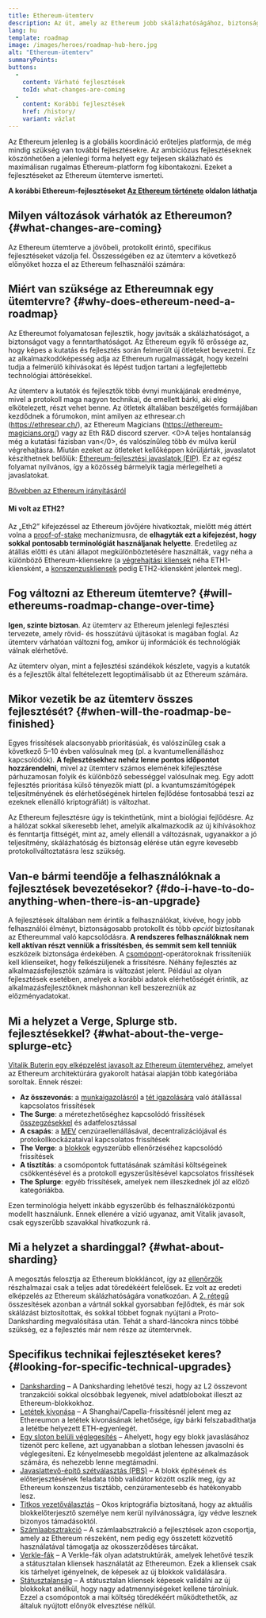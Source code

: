 ```yaml
---
title: Ethereum-ütemterv
description: Az út, amely az Ethereum jobb skálázhatóságához, biztonságához és fenntarthatóságához vezet.
lang: hu
template: roadmap
image: /images/heroes/roadmap-hub-hero.jpg
alt: "Ethereum-ütemterv"
summaryPoints:
buttons:
  - 
    content: Várható fejlesztések
    toId: what-changes-are-coming
  - 
    content: Korábbi fejlesztések
    href: /history/
    variant: vázlat
---
```


Az Ethereum jelenleg is a globális koordináció erőteljes platformja, de még mindig szükség van további fejlesztésekre. Az ambiciózus fejlesztéseknek köszönhetően a jelenlegi forma helyett egy teljesen skálázható és maximálisan rugalmas Ethereum-platform fog kibontakozni. Ezeket a fejlesztéseket az Ethereum ütemterve ismerteti.

**A korábbi Ethereum-fejlesztéseket [Az Ethereum története](/history/) oldalon láthatja**

## Milyen változások várhatók az Ethereumon? {#what-changes-are-coming}

Az Ethereum ütemterve a jövőbeli, protokollt érintő, specifikus fejlesztéseket vázolja fel. Összességében ez az ütemterv a következő előnyöket hozza el az Ethereum felhasználói számára:

<CardGrid>
  <RoadmapActionCard
    href="/roadmap/scaling"
    title="Olcsóbb tranzakciók"
    image="scaling"
    description="Rollups are too expensive and rely on centralized components, causing users to place too much trust in their operators. The roadmap includes fixes for both of these problems."
    buttonText="More on reducing fees"
  />
  <RoadmapActionCard
    href="/roadmap/security"
    title="Még nagyobb biztonság"
    image="security"
    description="Ethereum is already very secure but it can be made even stronger, ready to withstand all kinds of attack far into the future."
    buttonText="More on security"
  />
  <RoadmapActionCard
    href="/roadmap/user-experience"
    title="Jobb felhasználói élmény"
    image="userExperience"
    description="More support for smart contract wallets and light-weight nodes will make using Ethereum simpler and safer."
    buttonText="More on user experience"
  />
  <RoadmapActionCard
    href="/roadmap/future-proofing"
    title="Időtálló fejlesztések"
    image="futureProofing"
    description="Ethereum researchers and developers are solving tomorrow's problems today, readying the network for future generations."
    buttonText="More on future proofing"
  />
</CardGrid>

## Miért van szüksége az Ethereumnak egy ütemtervre? {#why-does-ethereum-need-a-roadmap}

Az Ethereumot folyamatosan fejlesztik, hogy javítsák a skálázhatóságot, a biztonságot vagy a fenntarthatóságot. Az Ethereum egyik fő erőssége az, hogy képes a kutatás és fejlesztés során felmerült új ötleteket bevezetni. Ez az alkalmazkodóképesség adja az Ethereum rugalmasságát, hogy kezelni tudja a felmerülő kihívásokat és lépést tudjon tartani a legfejlettebb technológiai áttörésekkel.

<RoadmapImageContent title="Hogyan határozzák meg az ütemtervet">

Az ütemterv a kutatók és fejlesztők több évnyi munkájának eredménye, mivel a protokoll maga nagyon technikai, de emellett bárki, aki elég elkötelezett, részt vehet benne. Az ötletek általában beszélgetés formájában kezdődnek a fórumokon, mint amilyen az ethresear.ch (https://ethresear.ch/), az Ethereum Magicians (https://ethereum-magicians.org/) vagy az Eth R&D discord szerver. <0>A teljes hontalanság még a kutatási fázisban van</0>, és valószínűleg több év múlva kerül végrehajtásra. Miután ezeket az ötleteket kellőképpen körüljárták, javaslatot készíthetnek belőlük: [Ethereum-fejlesztési javaslatok (EIP)](https://eips.ethereum.org/). Ez az egész folyamat nyilvános, így a közösség bármelyik tagja mérlegelheti a javaslatokat.

[Bővebben az Ethereum irányításáról](/governance/)

</RoadmapImageContent>

<InfoBanner mb={8}>
  <h4 style={{ marginTop: 0 }}>Mi volt az ETH2?</h4>

  <p>Az „Eth2” kifejezéssel az Ethereum jövőjére hivatkoztak, mielőtt még áttért volna a <a href="/glossary/#pos">proof-of-stake</a> mechanizmusra, de <strong>elhagyták ezt a kifejezést, hogy sokkal pontosabb terminológiát használjanak helyette</strong>. Eredetileg az átállás előtti és utáni állapot megkülönböztetésére használták, vagy néha a különböző Ethereum-kliensekre (a <a href="/glossary/#execution-client">végrehajtási kliensek</a> néha ETH1-kliensként, a <a href="/glossary/#consensus-client">konszenzuskliensek</a> pedig ETH2-kliensként jelentek meg).</p>

</InfoBanner>

## Fog változni az Ethereum ütemterve? {#will-ethereums-roadmap-change-over-time}

**Igen, szinte biztosan**. Az ütemterv az Ethereum jelenlegi fejlesztési tervezete, amely rövid- és hosszútávú újításokat is magában foglal. Az ütemterv várhatóan változni fog, amikor új információk és technológiák válnak elérhetővé.

Az ütemterv olyan, mint a fejlesztési szándékok készlete, vagyis a kutatók és a fejlesztők által feltételezett legoptimálisabb út az Ethereum számára.

## Mikor vezetik be az ütemterv összes fejlesztését? {#when-will-the-roadmap-be-finished}

Egyes frissítések alacsonyabb prioritásúak, és valószínűleg csak a következő 5–10 évben valósulnak meg (pl. a kvantumellenálláshoz kapcsolódók). **A fejlesztésekhez nehéz lenne pontos időpontot hozzárendelni**, mivel az ütemterv számos elemének kifejlesztése párhuzamosan folyik és különböző sebességgel valósulnak meg. Egy adott fejlesztés prioritása külső tényezők miatt (pl. a kvantumszámítógépek teljesítményének és elérhetőségének hirtelen fejlődése fontosabbá teszi az ezeknek ellenálló kriptográfiát) is változhat.

Az Ethereum fejlesztésre úgy is tekinthetünk, mint a biológiai fejlődésre. Az a hálózat sokkal sikeresebb lehet, amelyik alkalmazkodik az új kihívásokhoz és fenntartja fittségét, mint az, amely ellenáll a változásnak, ugyanakkor a jó teljesítmény, skálázhatóság és biztonság elérése után egyre kevesebb protokollváltoztatásra lesz szükség.

## Van-e bármi teendője a felhasználóknak a fejlesztések bevezetésekor? {#do-i-have-to-do-anything-when-there-is-an-upgrade}

A fejlesztések általában nem érintik a felhasználókat, kivéve, hogy jobb felhasználói élményt, biztonságosabb protokollt és több <i>opciót</i> biztosítanak az Ethereummal való kapcsolódásra. **A rendszeres felhasználóknak nem kell aktívan részt venniük a frissítésben, és semmit sem kell tenniük** eszközeik biztonsága érdekében. A [csomópont](/glossary/#node)-operátoroknak frissíteniük kell klienseiket, hogy felkészüljenek a frissítésre. Néhány fejlesztés az alkalmazásfejlesztők számára is változást jelent. Például az olyan fejlesztések esetében, amelyek a korábbi adatok elérhetőségét érintik, az alkalmazásfejlesztőknek máshonnan kell beszerezniük az előzményadatokat.

## Mi a helyzet a Verge, Splurge stb. fejlesztésekkel? {#what-about-the-verge-splurge-etc}

[Vitalik Buterin egy elképzelést javasolt az Ethereum ütemtervéhez](https://twitter.com/VitalikButerin/status/1741190491578810445), amelyet az Ethereum architektúrára gyakorolt hatásai alapján több kategóriába soroltak. Ennek részei:

- **Az összevonás**: a [munkaigazolásról](/glossary/#pow) a [tét igazolására](/glossary/#pos) való átállással kapcsolatos frissítések
- **The Surge**: a méretezhetőséghez kapcsolódó frissítések [összegzésekkel](/glossary/#rollups) és adatfelosztással
- **A csapás**: a [MEV](/glossary/#mev) cenzúraellenállásával, decentralizációjával és protokollkockázataival kapcsolatos frissítések
- **The Verge**: a [blokkok](/glossary/#block) egyszerűbb ellenőrzéséhez kapcsolódó frissítések
- **A tisztítás**: a csomópontok futtatásának számítási költségeinek csökkentésével és a protokoll egyszerűsítésével kapcsolatos frissítések
- **The Splurge**: egyéb frissítések, amelyek nem illeszkednek jól az előző kategóriákba.

Ezen terminológia helyett inkább egyszerűbb és felhasználóközpontú modellt használunk. Ennek ellenére a vízió ugyanaz, amit Vitalik javasolt, csak egyszerűbb szavakkal hivatkozunk rá.

## Mi a helyzet a shardinggal? {#what-about-sharding}

A megosztás felosztja az Ethereum blokkláncot, így az [ellenőrzők](/glossary/#validator) részhalmazai csak a teljes adat töredékéért felelősek. Ez volt az eredeti elképzelés az Ethereum skálázhatóságára vonatkozóan. A [2. rétegű](/glossary/#layer-2) összesítések azonban a vártnál sokkal gyorsabban fejlődtek, és már sok skálázást biztosítottak, és sokkal többet fognak nyújtani a Proto-Danksharding megvalósítása után. Tehát a shard-láncokra nincs többé szükség, ez a fejlesztés már nem része az ütemtervnek.

## Specifikus technikai fejlesztéseket keres? {#looking-for-specific-technical-upgrades}

- [Danksharding](/roadmap/danksharding) – A Danksharding lehetővé teszi, hogy az L2 összevont tranzakciói sokkal olcsóbbak legyenek, mivel adatblobokat illeszt az Ethereum-blokkokhoz.
- [Letétek kivonása](/staking/withdrawals) – A Shanghai/Capella-frissítésnél jelent meg az Ethereumon a letétek kivonásának lehetősége, így bárki felszabadíthatja a letétbe helyezett ETH-egyenlegét.
- [Egy sloton belüli véglegesítés](/roadmap/single-slot-finality) – Ahelyett, hogy egy blokk javaslásához tizenöt perc kellene, azt ugyanabban a slotban lehessen javasolni és véglegesíteni. Ez kényelmesebb megoldást jelentene az alkalmazások számára, és nehezebb lenne megtámadni.
- [Javaslattevő-építő szétválasztás (PBS)](/roadmap/pbs) – A blokk építésének és előterjesztésének feladata több validátor között oszlik meg, így az Ethereum konszenzus tisztább, cenzúramentesebb és hatékonyabb lesz.
- [Titkos vezetőválasztás](/roadmap/secret-leader-election) – Okos kriptográfia biztosítaná, hogy az aktuális blokkelőterjesztő személye nem kerül nyilvánosságra, így védve lesznek bizonyos támadásoktól.
- [Számlaabsztrakció](/roadmap/account-abstraction) – A számlaabsztrakció a fejlesztések azon csoportja, amely az Ethereum részeként, nem pedig egy összetett közvetítő használatával támogatja az okosszerződéses tárcákat.
- [Verkle-fák](/roadmap/verkle-trees) – A Verkle-fák olyan adatstruktúrák, amelyek lehetővé teszik a státusztalan kliensek használatát az Ethereumon. Ezek a kliensek csak kis tárhelyet igényelnek, de képesek az új blokkok validálására.
- [Státusztalanság](/roadmap/statelessness) – A státusztalan kliensek képesek validálni az új blokkokat anélkül, hogy nagy adatmennyiségeket kellene tárolniuk. Ezzel a csomópontok a mai költség töredékéért működtethetők, az általuk nyújtott előnyök elvesztése nélkül.
